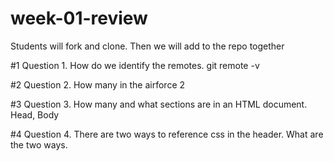 # week-01-review
Students will fork and clone. Then we will add to the repo together

#1 Question 1. How do we identify the remotes. 
git remote -v

#2 Question 2. How many in the airforce
2

#3 Question 3. How many and what sections are in an HTML document. 
Head, Body

#4 Question 4. There are two ways to reference css in the header. 
What are the two ways. 